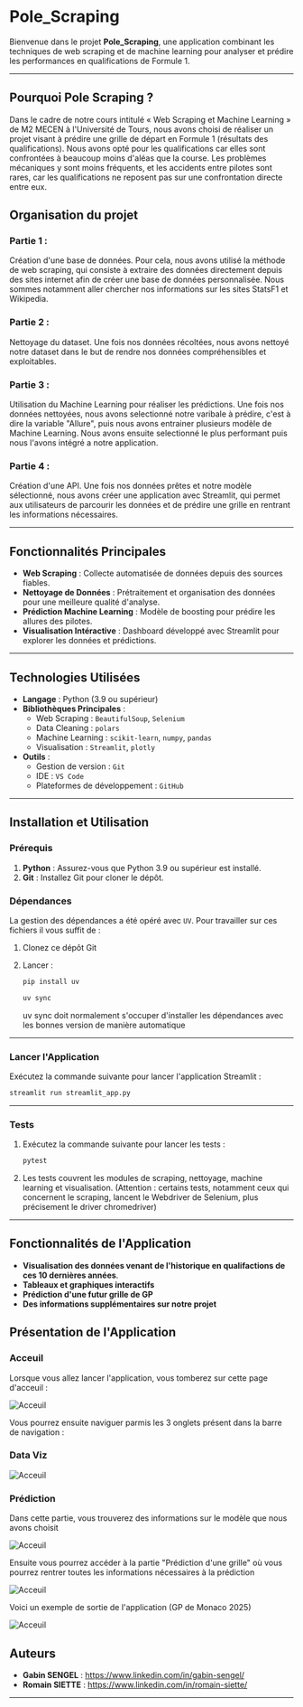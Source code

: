# Pole_Scraping

Bienvenue dans le projet **Pole_Scraping**, une application combinant les techniques de web scraping et de machine learning pour analyser et prédire les performances en qualifications de Formule 1.

---

## Pourquoi Pole Scraping ?
Dans le cadre de notre cours intitulé « Web Scraping et Machine Learning » de M2 MECEN à l'Université de Tours, nous avons choisi de réaliser un projet visant à prédire une grille de départ en Formule 1 (résultats des qualifications).
Nous avons opté pour les qualifications car elles sont confrontées à beaucoup moins d'aléas que la course. Les problèmes mécaniques y sont moins fréquents, et les accidents entre pilotes sont rares, car les qualifications ne reposent pas sur une confrontation directe entre eux.

## Organisation du projet
### Partie 1 :
Création d'une base de données. Pour cela, nous avons utilisé la méthode de web scraping, qui consiste à extraire des données directement depuis des sites internet afin de créer une base de données personnalisée. Nous sommes notamment aller chercher nos informations sur les sites StatsF1 et Wikipedia.

### Partie 2 :
Nettoyage du dataset. Une fois nos données récoltées, nous avons nettoyé notre dataset dans le but de rendre nos données compréhensibles et exploitables.

### Partie 3 :
Utilisation du Machine Learning pour réaliser les prédictions. Une fois nos données nettoyées, nous avons selectionné notre varibale à prédire, c'est à dire la variable "Allure", puis nous avons entrainer plusieurs modèle de Machine Learning. Nous avons ensuite selectionné le plus performant puis nous l'avons intégré a notre application.

### Partie 4 :
Création d'une API. Une fois nos données prêtes et notre modèle sélectionné, nous avons créer une application avec Streamlit, qui permet aux utilisateurs de parcourir les données et de prédire une grille en rentrant les informations nécessaires.

---

## Fonctionnalités Principales
- **Web Scraping** : Collecte automatisée de données depuis des sources fiables.
- **Nettoyage de Données** : Prétraitement et organisation des données pour une meilleure qualité d'analyse.
- **Prédiction Machine Learning** : Modèle de boosting pour prédire les allures des pilotes.
- **Visualisation Intéractive** : Dashboard développé avec Streamlit pour explorer les données et prédictions.

---

## Technologies Utilisées
- **Langage** : Python (3.9 ou supérieur)
- **Bibliothèques Principales** :
  - Web Scraping : `BeautifulSoup`, `Selenium`
  - Data Cleaning : `polars`
  - Machine Learning : `scikit-learn`, `numpy`, `pandas`
  - Visualisation : `Streamlit`, `plotly`
- **Outils** :
  - Gestion de version : `Git`
  - IDE : `VS Code`
  - Plateformes de développement : `GitHub`

---

## Installation et Utilisation

### Prérequis
1. **Python** : Assurez-vous que Python 3.9 ou supérieur est installé.
2. **Git** : Installez Git pour cloner le dépôt.

### Dépendances
La gestion des dépendances a été opéré avec `UV`. Pour travailler sur ces fichiers il vous suffit de :

1. Clonez ce dépôt Git
2. Lancer :

   ```bash
   pip install uv
   ```
   ```bash
   uv sync
   ```
   uv sync doit normalement s'occuper d'installer les dépendances avec les bonnes version de manière automatique
---

### Lancer l'Application
Exécutez la commande suivante pour lancer l'application Streamlit :

   ```bash
   streamlit run streamlit_app.py
   ```

---

### Tests
1. Exécutez la commande suivante pour lancer les tests :
   
   ```bash
   pytest
   ```
3. Les tests couvrent les modules de scraping, nettoyage, machine learning et visualisation. (Attention : certains tests, notamment ceux qui concernent le scraping, lancent le Webdriver de Selenium, plus précisement le driver chromedriver)

---

## Fonctionnalités de l'Application
- **Visualisation des données venant de l'historique en qualifactions de ces 10 dernières années**.
- **Tableaux et graphiques interactifs**
- **Prédiction d'une futur grille de GP**
- **Des informations supplémentaires sur notre projet**

## Présentation de l'Application
### Acceuil
Lorsque vous allez lancer l'application, vous tomberez sur cette page d'acceuil :

![Acceuil](img/Acceuil.png)

Vous pourrez ensuite naviguer parmis les 3 onglets présent dans la barre de navigation :

### Data Viz

![Acceuil](img/DataViz.png)

### Prédiction 
Dans cette partie, vous trouverez des informations sur le modèle que nous avons choisit

![Acceuil](img/Prediction1.png)

Ensuite vous pourrez accéder à la partie "Prédiction d'une grille" où vous pourrez rentrer toutes les informations nécessaires à la prédiction 

![Acceuil](img/Prediction2.png)

Voici un exemple de sortie de l'application (GP de Monaco 2025)

![Acceuil](img/Prediction3.png)

## Auteurs

- **Gabin SENGEL** : https://www.linkedin.com/in/gabin-sengel/
- **Romain SIETTE** : https://www.linkedin.com/in/romain-siette/
---


